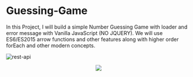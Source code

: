 # Guessing-Game
In this Project, I will build a simple Number Guessing Game with loader and error message with Vanilla JavaScript (NO JQUERY). We will use ES6/ES2015 arrow functions and other features along with higher order forEach and other modern concepts.

<img src="https://ibb.co/CQC1TpV" alt="rest-api" border="0">
<p align="center"><a href="https://shovon.net"><img src="http://shovon.net/projects/freelancer/DaRose/images/assets/logo.png"><a/></p>
